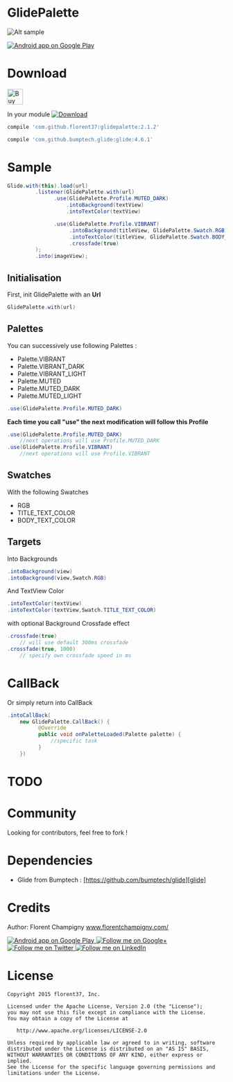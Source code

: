 GlidePalette
=======

![Alt sample](https://raw.githubusercontent.com/florent37/GlidePalette/master/screenshot/night_small_2.png)


<a href="https://goo.gl/WXW8Dc">
  <img alt="Android app on Google Play" src="https://developer.android.com/images/brand/en_app_rgb_wo_45.png" />
</a>



# Download

<a href='https://ko-fi.com/A160LCC' target='_blank'><img height='36' style='border:0px;height:36px;' src='https://az743702.vo.msecnd.net/cdn/kofi1.png?v=0' border='0' alt='Buy Me a Coffee at ko-fi.com' /></a>

In your module [![Download](https://api.bintray.com/packages/florent37/maven/GlidePalette/images/download.svg)](https://bintray.com/florent37/maven/GlidePalette/_latestVersion)
```groovy
compile 'com.github.florent37:glidepalette:2.1.2'

compile 'com.github.bumptech.glide:glide:4.6.1'
```

# Sample

```java
Glide.with(this).load(url)
         .listener(GlidePalette.with(url)
               .use(GlidePalette.Profile.MUTED_DARK)
                   .intoBackground(textView)
                   .intoTextColor(textView)

               .use(GlidePalette.Profile.VIBRANT)
                    .intoBackground(titleView, GlidePalette.Swatch.RGB)
                    .intoTextColor(titleView, GlidePalette.Swatch.BODY_TEXT_COLOR)
                    .crossfade(true)
         );
         .into(imageView);
```

## Initialisation

First, init GlidePalette with an **Url**

```java
GlidePalette.with(url)
```

## Palettes

You can successively use following Palettes :

- Palette.VIBRANT
- Palette.VIBRANT_DARK
- Palette.VIBRANT_LIGHT
- Palette.MUTED
- Palette.MUTED_DARK
- Palette.MUTED_LIGHT

```java
.use(GlidePalette.Profile.MUTED_DARK)
```

**Each time you call "use" the next modification will follow this Profile**

```java
.use(GlidePalette.Profile.MUTED_DARK)
    //next operations will use Profile.MUTED_DARK
.use(GlidePalette.Profile.VIBRANT)
    //next operations will use Profile.VIBRANT
```

## Swatches

With the following Swatches

- RGB
- TITLE_TEXT_COLOR
- BODY_TEXT_COLOR

## Targets

Into Backgrounds

```java
.intoBackground(view)
.intoBackground(view,Swatch.RGB)
```

And TextView Color

```java
.intoTextColor(textView)
.intoTextColor(textView,Swatch.TITLE_TEXT_COLOR)
```

with optional Background Crossfade effect
```java
.crossfade(true)
    // will use default 300ms crossfade
.crossfade(true, 1000)
    // specify own crossfade speed in ms
```

# CallBack

Or simply return into CallBack

```java
.intoCallBack(
    new GlidePalette.CallBack() {
          @Override
          public void onPaletteLoaded(Palette palette) {
              //specific task
          }
    })
```


# TODO

# Community

Looking for contributors, feel free to fork !

# Dependencies

- Glide from Bumptech : [https://github.com/bumptech/glide][glide]

# Credits

Author: Florent Champigny www.florentchampigny.com/

<a href="https://goo.gl/WXW8Dc">
  <img alt="Android app on Google Play" src="https://developer.android.com/images/brand/en_app_rgb_wo_45.png" />
</a>


<a href="https://plus.google.com/+florentchampigny">
  <img alt="Follow me on Google+"
       src="https://raw.githubusercontent.com/florent37/DaVinci/master/mobile/src/main/res/drawable-hdpi/gplus.png" />
</a>
<a href="https://twitter.com/florent_champ">
  <img alt="Follow me on Twitter"
       src="https://raw.githubusercontent.com/florent37/DaVinci/master/mobile/src/main/res/drawable-hdpi/twitter.png" />
</a>
<a href="https://www.linkedin.com/in/florentchampigny">
  <img alt="Follow me on LinkedIn"
       src="https://raw.githubusercontent.com/florent37/DaVinci/master/mobile/src/main/res/drawable-hdpi/linkedin.png" />
</a>

# License

    Copyright 2015 florent37, Inc.

    Licensed under the Apache License, Version 2.0 (the "License");
    you may not use this file except in compliance with the License.
    You may obtain a copy of the License at

       http://www.apache.org/licenses/LICENSE-2.0

    Unless required by applicable law or agreed to in writing, software
    distributed under the License is distributed on an "AS IS" BASIS,
    WITHOUT WARRANTIES OR CONDITIONS OF ANY KIND, either express or implied.
    See the License for the specific language governing permissions and
    limitations under the License.


[snap]: https://oss.sonatype.org/content/repositories/snapshots/
[glide]: https://github.com/bumptech/glide
